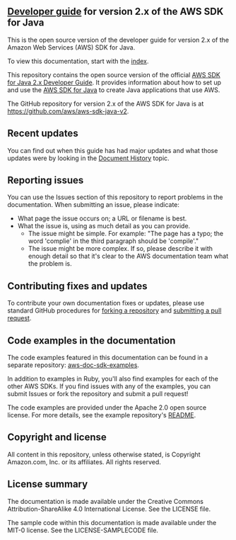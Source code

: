 ## [Developer guide](doc_source/index.adoc) for version 2.x of the AWS SDK for Java

This is the open source version of the developer guide for version 2.x of the Amazon Web Services (AWS) SDK for Java.

To view this documentation, start with the [index](doc_source/index.adoc).

This repository contains the open source version of the official [AWS SDK for Java 2.x Developer Guide](https://docs.aws.amazon.com/sdk-for-java/latest/developer-guide).
It provides information about how to set up and use the [AWS SDK for Java](https://aws.amazon.com/sdk-for-java) to create Java applications that use AWS.

The GitHub repository for version 2.x of the AWS SDK for Java is at https://github.com/aws/aws-sdk-java-v2.

## Recent updates

You can find out when this guide has had major updates and what those updates were by looking in the [Document History](doc_source/document-history.adoc) topic.

## Reporting issues

You can use the Issues section of this repository to report problems in the documentation. When submitting an issue, please indicate:

  * What page the issue occurs on; a URL or filename is best.
  * What the issue is, using as much detail as you can provide.
    * The issue might be simple. For example: "The page has a typo; the word 'complie' in the third paragraph should be 'compile'."
    * The issue might be more complex. If so, please describe it with enough detail so that it's clear to the AWS documentation team what the problem is.

## Contributing fixes and updates

To contribute your own documentation fixes or updates, please use standard GitHub procedures for [forking a repository](https://help.github.com/articles/fork-a-repo/) and [submitting a pull request](https://help.github.com/articles/using-pull-requests/).

## Code examples in the documentation

The code examples featured in this documentation can be found in a separate repository: [aws-doc-sdk-examples](https://github.com/awsdocs/aws-doc-sdk-examples/tree/master/javav2/example_code).

In addition to examples in Ruby, you'll also find examples for each of the other AWS SDKs. If you find issues with any of the examples, you can submit Issues or fork the repository and submit a pull request!

The code examples are provided under the Apache 2.0 open source license. For more details, see the example repository's [README](https://github.com/awsdocs/aws-doc-sdk-examples/blob/master/README.rst).

## Copyright and license

All content in this repository, unless otherwise stated, is Copyright Amazon.com, Inc. or its affiliates. All rights reserved.

## License summary

The documentation is made available under the Creative Commons Attribution-ShareAlike 4.0 International License. See the LICENSE file.

The sample code within this documentation is made available under the MIT-0 license. See the LICENSE-SAMPLECODE file.
